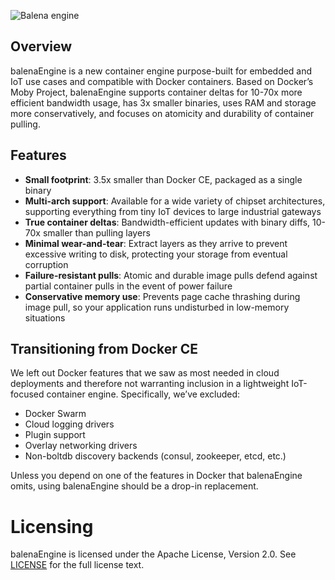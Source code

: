 ![Balena engine](https://raw.githubusercontent.com/balena-os/balena-engine/master/docs/static_files/balena-engine.svg)

## Overview

balenaEngine is a new container engine purpose-built for embedded and IoT use cases
and compatible with Docker containers. Based on Docker’s Moby Project, balenaEngine
supports container deltas for 10-70x more efficient bandwidth usage, has 3x
smaller binaries, uses RAM and storage more conservatively, and focuses on
atomicity and durability of container pulling.

## Features

- **Small footprint**: 3.5x smaller than Docker CE, packaged as a single binary
- **Multi-arch support**: Available for a wide variety of chipset architectures, supporting everything from tiny IoT devices to large industrial gateways
- **True container deltas**: Bandwidth-efficient updates with binary diffs, 10-70x smaller than pulling layers
- **Minimal wear-and-tear**: Extract layers as they arrive to prevent excessive writing to disk, protecting your storage from eventual corruption
- **Failure-resistant pulls**: Atomic and durable image pulls defend against partial container pulls in the event of power failure
- **Conservative memory use**: Prevents page cache thrashing during image pull, so your application runs undisturbed in low-memory situations

## Transitioning from Docker CE

We left out Docker features that we saw as most needed in cloud deployments and
therefore not warranting inclusion in a lightweight IoT-focused container
engine. Specifically, we’ve excluded:

- Docker Swarm
- Cloud logging drivers
- Plugin support
- Overlay networking drivers
- Non-boltdb discovery backends (consul, zookeeper, etcd, etc.)

Unless you depend on one of the features in Docker that balenaEngine omits, using
balenaEngine should be a drop-in replacement.

Licensing
=========
balenaEngine is licensed under the Apache License, Version 2.0. See
[LICENSE](https://github.com/balena-os/balena-engine/blob/master/LICENSE) for the full
license text.
